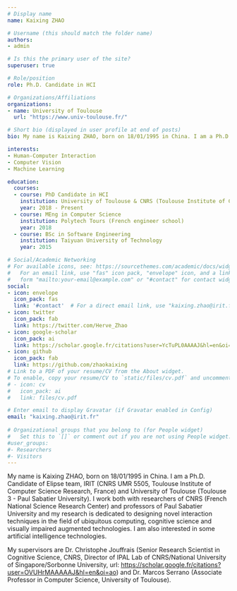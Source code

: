 ```yaml
---
# Display name
name: Kaixing ZHAO

# Username (this should match the folder name)
authors:
- admin

# Is this the primary user of the site?
superuser: true

# Role/position
role: Ph.D. Candidate in HCI

# Organizations/Affiliations
organizations:
- name: University of Toulouse
  url: "https://www.univ-toulouse.fr/"

# Short bio (displayed in user profile at end of posts)
bio: My name is Kaixing ZHAO, born on 18/01/1995 in China. I am a Ph.D. Candidate of Elipse team, IRIT (CNRS UMR 5505, Toulouse Institute of Computer Science Research, France) and University of Toulouse (Toulouse 3 - Paul Sabatier University). I work both with researchers of CNRS (French National Science Research Center) and professors of Paul Sabatier University and my research is dedicated to designing novel interaction techniques in the field of ubiquitous computing, cognitive science and visually impaired augmented technologies. I am also interested in some artificial intelligence technologies. My supervisors are Dr. Christophe Jouffrais (Senior Research Scientist in Cognitive Science, CNRS, Director of IPAL Lab of CNRS/National University of Singapore/Sorbonne University) and Dr. Marcos Serrano (Associate Professor in Computer Science, University of Toulouse).

interests:
- Human-Computer Interaction
- Computer Vision
- Machine Learning

education:
  courses:
  - course: PhD Candidate in HCI
    institution: University of Toulouse & CNRS (Toulouse Institute of Computer Science Research -- IRIT)
    year: 2018 - Present
  - course: MEng in Computer Science
    institution: Polytech Tours (French engineer school)
    year: 2018
  - course: BSc in Software Engineering
    institution: Taiyuan University of Technology
    year: 2015

# Social/Academic Networking
# For available icons, see: https://sourcethemes.com/academic/docs/widgets/#icons
#   For an email link, use "fas" icon pack, "envelope" icon, and a link in the
#   form "mailto:your-email@example.com" or "#contact" for contact widget.
social:
- icon: envelope
  icon_pack: fas
  link: '#contact'  # For a direct email link, use "kaixing.zhao@irit.fr".
- icon: twitter
  icon_pack: fab
  link: https://twitter.com/Herve_Zhao
- icon: google-scholar
  icon_pack: ai
  link: https://scholar.google.fr/citations?user=YcTuPL0AAAAJ&hl=en&oi=ao
- icon: github
  icon_pack: fab
  link: https://github.com/zhaokaixing
# Link to a PDF of your resume/CV from the About widget.
# To enable, copy your resume/CV to `static/files/cv.pdf` and uncomment the lines below.  
# - icon: cv
#   icon_pack: ai
#   link: files/cv.pdf

# Enter email to display Gravatar (if Gravatar enabled in Config)
email: "kaixing.zhao@irit.fr"
  
# Organizational groups that you belong to (for People widget)
#   Set this to `[]` or comment out if you are not using People widget.  
#user_groups:
#- Researchers
#- Visitors
---
```


My name is Kaixing ZHAO, born on 18/01/1995 in China. I am a Ph.D. Candidate of Elipse team, IRIT (CNRS UMR 5505, Toulouse Institute of Computer Science Research, France) and University of Toulouse (Toulouse 3 - Paul Sabatier University). I work both with researchers of CNRS (French National Science Research Center) and professors of Paul Sabatier University and my research is dedicated to designing novel interaction techniques in the field of ubiquitous computing, cognitive science and visually impaired augmented technologies. I am also interested in some artificial intelligence technologies. 

My supervisors are Dr. Christophe Jouffrais (Senior Research Scientist in Cognitive Science, CNRS, Director of IPAL Lab of CNRS/National University of Singapore/Sorbonne University, url: https://scholar.google.fr/citations?user=OVUHrMAAAAAJ&hl=en&oi=ao) and Dr. Marcos Serrano (Associate Professor in Computer Science, University of Toulouse).
